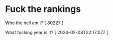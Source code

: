 # Fuck the rankings

Who the hell am I?
{ 80227 }

What fucking year is it?
[ 2024-02-08T22:17:07Z ]
